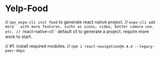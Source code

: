 # Yelp-Food


// `npx expo-cli init food` to generate react native project.
// `expo-cli add more`` with more features, suchs as icons, video, better camera use. etc.
// `react-native-cli`` default cli to generate a project. require more work to start.





// #1: install required modules.
// `npm i react-navigation@4.4.4 --legacy-peer-deps`